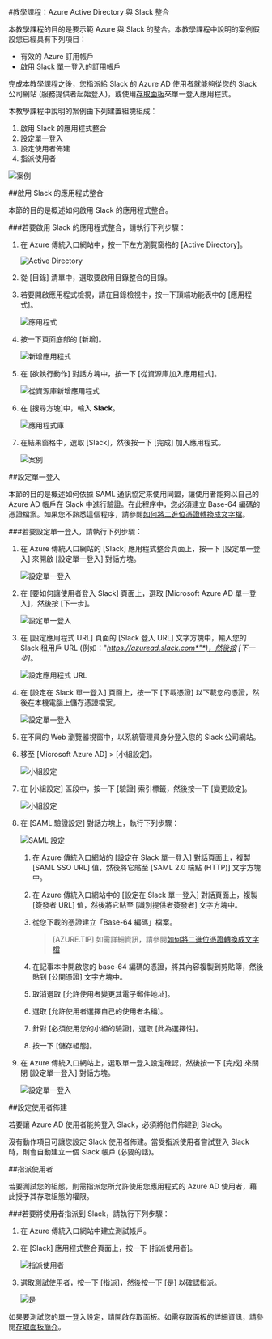 <properties 
    pageTitle="教學課程：Azure Active Directory 與 Slack 整合 | Microsoft Azure" 
    description="了解如何使用 Slack 搭配 Azure Active Directory 來啟用單一登入、自動佈建和更多功能！" 
    services="active-directory" 
    authors="jeevansd"  
    documentationCenter="na" 
    manager="femila"/>
<tags 
    ms.service="active-directory" 
    ms.devlang="na" 
    ms.topic="article" 
    ms.tgt_pltfrm="na" 
    ms.workload="identity" 
    ms.date="09/19/2016" 
    ms.author="jeedes" />

#教學課程：Azure Active Directory 與 Slack 整合
  
本教學課程的目的是要示範 Azure 與 Slack 的整合。本教學課程中說明的案例假設您已經具有下列項目：

-   有效的 Azure 訂用帳戶
-   啟用 Slack 單一登入的訂用帳戶
  
完成本教學課程之後，您指派給 Slack 的 Azure AD 使用者就能夠從您的 Slack 公司網站 (服務提供者起始登入)，或使用[存取面板](active-directory-saas-access-panel-introduction.md)來單一登入應用程式。
  
本教學課程中說明的案例由下列建置組塊組成：

1.  啟用 Slack 的應用程式整合
2.  設定單一登入
3.  設定使用者佈建
4.  指派使用者

![案例](./media/active-directory-saas-slack-tutorial/IC794980.png "案例")

##啟用 Slack 的應用程式整合
  
本節的目的是概述如何啟用 Slack 的應用程式整合。

###若要啟用 Slack 的應用程式整合，請執行下列步驟：

1.  在 Azure 傳統入口網站中，按一下左方瀏覽窗格的 [Active Directory]。

    ![Active Directory](./media/active-directory-saas-slack-tutorial/IC700993.png "Active Directory")

2.  從 [目錄] 清單中，選取要啟用目錄整合的目錄。

3.  若要開啟應用程式檢視，請在目錄檢視中，按一下頂端功能表中的 [應用程式]。

    ![應用程式](./media/active-directory-saas-slack-tutorial/IC700994.png "應用程式")

4.  按一下頁面底部的 [新增]。

    ![新增應用程式](./media/active-directory-saas-slack-tutorial/IC749321.png "新增應用程式")

5.  在 [欲執行動作] 對話方塊中，按一下 [從資源庫加入應用程式]。

    ![從資源庫新增應用程式](./media/active-directory-saas-slack-tutorial/IC749322.png "從資源庫新增應用程式")

6.  在 [搜尋方塊]中，輸入 **Slack**。

    ![應用程式庫](./media/active-directory-saas-slack-tutorial/IC794981.png "應用程式庫")

7.  在結果窗格中，選取 [Slack]，然後按一下 [完成] 加入應用程式。

    ![案例](./media/active-directory-saas-slack-tutorial/IC796925.png "案例")

##設定單一登入
  
本節的目的是概述如何依據 SAML 通訊協定來使用同盟，讓使用者能夠以自己的 Azure AD 帳戶在 Slack 中進行驗證。在此程序中，您必須建立 Base-64 編碼的憑證檔案。如果您不熟悉這個程序，請參閱[如何將二進位憑證轉換成文字檔](http://youtu.be/PlgrzUZ-Y1o)。

###若要設定單一登入，請執行下列步驟：

1.  在 Azure 傳統入口網站的 [Slack] 應用程式整合頁面上，按一下 [設定單一登入] 來開啟 [設定單一登入] 對話方塊。

    ![設定單一登入](./media/active-directory-saas-slack-tutorial/IC794982.png "設定單一登入")

2.  在 [要如何讓使用者登入 Slack] 頁面上，選取 [Microsoft Azure AD 單一登入]，然後按 [下一步]。

    ![設定單一登入](./media/active-directory-saas-slack-tutorial/IC794983.png "設定單一登入")

3.  在 [設定應用程式 URL] 頁面的 [Slack 登入 URL] 文字方塊中，輸入您的 Slack 租用戶 URL (例如："*https://azuread.slack.com*"*)，然後按 [下一步]*。

    ![設定應用程式 URL](./media/active-directory-saas-slack-tutorial/IC794984.png "設定應用程式 URL")

4.  在 [設定在 Slack 單一登入] 頁面上，按一下 [下載憑證] 以下載您的憑證，然後在本機電腦上儲存憑證檔案。

    ![設定單一登入](./media/active-directory-saas-slack-tutorial/IC794985.png "設定單一登入")

5.  在不同的 Web 瀏覽器視窗中，以系統管理員身分登入您的 Slack 公司網站。

6.  移至 [Microsoft Azure AD] > [小組設定]。

    ![小組設定](./media/active-directory-saas-slack-tutorial/IC794986.png "小組設定")

7.  在 [小組設定] 區段中，按一下 [驗證] 索引標籤，然後按一下 [變更設定]。

    ![小組設定](./media/active-directory-saas-slack-tutorial/IC794987.png "小組設定")

8.  在 [SAML 驗證設定] 對話方塊上，執行下列步驟：

    ![SAML 設定](./media/active-directory-saas-slack-tutorial/IC794988.png "SAML 設定")

    1.  在 Azure 傳統入口網站的 [設定在 Slack 單一登入] 對話頁面上，複製 [SAML SSO URL] 值，然後將它貼至 [SAML 2.0 端點 (HTTP)] 文字方塊中。
    2.  在 Azure 傳統入口網站中的 [設定在 Slack 單一登入] 對話頁面上，複製 [簽發者 URL] 值，然後將它貼至 [識別提供者簽發者] 文字方塊中。
    3.  從您下載的憑證建立「Base-64 編碼」檔案。
    
        >[AZURE.TIP] 如需詳細資訊，請參閱[如何將二進位憑證轉換成文字檔](http://youtu.be/PlgrzUZ-Y1o)

    4.  在記事本中開啟您的 base-64 編碼的憑證，將其內容複製到剪貼簿，然後貼到 [公開憑證] 文字方塊中。
    5.  取消選取 [允許使用者變更其電子郵件地址]。
    6.  選取 [允許使用者選擇自己的使用者名稱]。
    7.  針對 [必須使用您的小組的驗證]，選取 [此為選擇性]。
    8.  按一下 [儲存組態]。

9.  在 Azure 傳統入口網站上，選取單一登入設定確認，然後按一下 [完成] 來關閉 [設定單一登入] 對話方塊。

    ![設定單一登入](./media/active-directory-saas-slack-tutorial/IC794989.png "設定單一登入")

##設定使用者佈建
  
若要讓 Azure AD 使用者能夠登入 Slack，必須將他們佈建到 Slack。
  
沒有動作項目可讓您設定 Slack 使用者佈建。當受指派使用者嘗試登入 Slack 時，則會自動建立一個 Slack 帳戶 (必要的話)。

##指派使用者
  
若要測試您的組態，則需指派您所允許使用您應用程式的 Azure AD 使用者，藉此授予其存取組態的權限。

###若要將使用者指派到 Slack，請執行下列步驟：

1.  在 Azure 傳統入口網站中建立測試帳戶。

2.  在 [Slack] 應用程式整合頁面上，按一下 [指派使用者]。

    ![指派使用者](./media/active-directory-saas-slack-tutorial/IC794990.png "指派使用者")

3.  選取測試使用者，按一下 [指派]，然後按一下 [是] 以確認指派。

    ![是](./media/active-directory-saas-slack-tutorial/IC767830.png "是")
  
如果要測試您的單一登入設定，請開啟存取面板。如需存取面板的詳細資訊，請參閱[存取面板簡介](active-directory-saas-access-panel-introduction.md)。

<!---HONumber=AcomDC_0921_2016-->